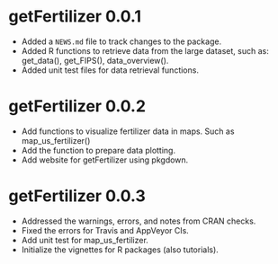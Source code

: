 # getFertilizer 0.0.1

* Added a `NEWS.md` file to track changes to the package.
* Added R functions to retrieve data from the large dataset, such as:
get_data(), get_FIPS(), data_overview().
* Added unit test files for data retrieval functions.

# getFertilizer 0.0.2

* Add functions to visualize fertilizer data in maps. Such as map_us_fertilizer()
* Add the function to prepare data plotting.
* Add website for getFertilizer using pkgdown.

# getFertilizer 0.0.3

* Addressed the warnings, errors, and notes from CRAN checks.
* Fixed the errors for Travis and AppVeyor CIs.
* Add unit test for map_us_fertilizer.
* Initialize the vignettes for R packages (also tutorials).

